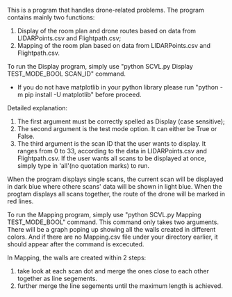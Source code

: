 This is a program that handles drone-related problems. The program contains mainly two functions: 
1) Display of the room plan and drone routes based on data from LIDARPoints.csv and Flightpath.csv;
2) Mapping of the room plan based on data from LIDARPoints.csv and Flightpath.csv.

To run the Display program, simply use "python SCVL.py Display TEST_MODE_BOOL SCAN_ID" command.
* If you do not have matplotlib in your python library please run "python -m pip install -U matplotlib" before proceed.


Detailed explanation: 
1) The first argument must be correctly spelled as Display (case sensitive);
2) The second argument is the test mode option. It can either be True or False.
3) The third argument is the scan ID that the user wants to display. It ranges from 0 to 33, according to the data in LIDARPoints.csv and Flightpath.csv. If the user wants all scans to be displayed at once, simply type in 'all'(no quotation marks) to run. 

When the program displays single scans, the current scan will be displayed in dark blue where othere scans' data will be shown in light blue. When the progtam displays all scans together, the route of the drone will be marked in red lines. 

To run the Mapping program, simply use "python SCVL.py Mapping TEST_MODE_BOOL" command. This command only takes two arguments. There will be a graph poping up showing all the walls created in different colors. And if there are no Mapping.csv file under your directory earlier, it should appear after the command is excecuted. 

In Mapping, the walls are created within 2 steps:
1) take look at each scan dot and merge the ones close to each other together as line segements. 
2) further merge the line segements until the maximum length is achieved. 
